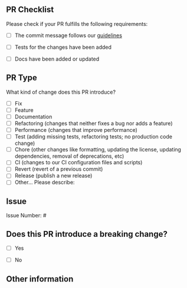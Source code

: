## PR Checklist
Please check if your PR fulfills the following requirements:

- [ ] The commit message follows our [guidelines](https://github.com/solacecommunity/angular-solace-message-client/blob/master/CONTRIBUTING.md)
- [ ] Tests for the changes have been added
- [ ] Docs have been added or updated


## PR Type
What kind of change does this PR introduce?

<!-- Please check the one that applies to this PR using "x". -->

- [ ] Fix
- [ ] Feature
- [ ] Documentation
- [ ] Refactoring (changes that neither fixes a bug nor adds a feature)
- [ ] Performance (changes that improve performance)
- [ ] Test (adding missing tests, refactoring tests; no production code change)
- [ ] Chore (other changes like formatting, updating the license, updating dependencies, removal of deprecations, etc)
- [ ] CI (changes to our CI configuration files and scripts)
- [ ] Revert (revert of a previous commit)
- [ ] Release (publish a new release)
- [ ] Other... Please describe:

## Issue

Issue Number: #

## Does this PR introduce a breaking change?

- [ ] Yes
- [ ] No


<!-- If this PR contains a breaking change, please describe the impact and migration path for existing applications below. -->


## Other information

